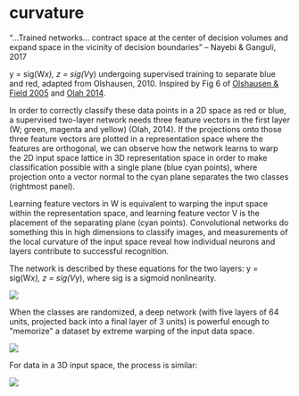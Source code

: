 # curvature

“…Trained networks… contract space at the center of decision volumes and expand space in the vicinity of decision boundaries” – Nayebi & Ganguli, 2017

y = sig(W*x), z = sig(V*y) undergoing supervised training to separate blue and red, adapted from Olshausen, 2010. Inspired by Fig 6 of [Olshausen & Field 2005](http://www.rctn.org/bruno/CTBP/olshausen-field05.pdf) and [Olah 2014](http://colah.github.io/posts/2014-03-NN-Manifolds-Topology/). 

In order to correctly classify these data points in a 2D space as red or blue, a supervised two-layer network needs three feature vectors in the first layer (W; green, magenta and yellow) (Olah, 2014). If the projections onto those three feature vectors are plotted in a representation space where the features are orthogonal, we can observe how the network learns to warp the 2D input space lattice in 3D representation space in order to make classification possible with a single plane (blue cyan points), where projection onto a vector normal to the cyan plane separates the two classes (rightmost panel).

Learning feature vectors in W is equivalent to warping the input space within the representation space, and learning feature vector V is the placement of the separating plane (cyan points). Convolutional networks do something this in high dimensions to classify images, and measurements of the local curvature of the input space reveal how individual neurons and layers contribute to successful recognition.

The network is described by these equations for the two layers: y = sig(W*x), z = sig(V*y), where sig is a sigmoid nonlinearity.

![](two_layer_warping_2342403.gif)

When the classes are randomized, a deep network (with five layers of 64 units, projected back into a final layer of 3 units) is powerful enough to "memorize" a dataset by extreme warping of the input data space.

![](three_layer_warping_1511080.gif)

For data in a 3D input space, the process is similar:

![](three_layer_warping_212485.gif)



